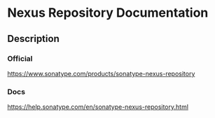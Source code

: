 # Nexus Repository Documentation

## Description


### Official
https://www.sonatype.com/products/sonatype-nexus-repository

### Docs
https://help.sonatype.com/en/sonatype-nexus-repository.html